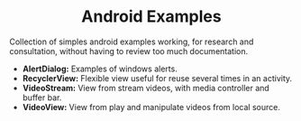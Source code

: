 <h1 align="center">Android Examples</h1>

Collection of simples android examples working, for research and consultation, without having to review too much documentation.

* **AlertDialog:** Examples of windows alerts.
* **RecyclerView:** Flexible view useful for reuse several times in an activity.
* **VideoStream:** View from stream videos, with media controller and buffer bar.
* **VideoView:** View from play and manipulate videos from local source.
